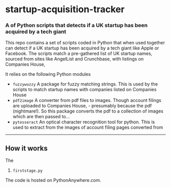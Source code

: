 # startup-acquisition-tracker
### A of Python scripts that detects if a UK startup has been acquired by a tech giant

This repo contains a set of scripts coded in Python that when used together can detect if a UK startup has been acquired by a tech giant like Apple or Facebook. The scripts match a pre-gathered list of UK startup names, sourced from sites like AngelList and Crunchbase, with listings on Companies House, 

It relies on the following Python modules
- ```fuzzywuzzy``` A package for fuzzy matching strings. This is used by the scripts to match startup names with companies listed on Companies House
- ```pdf2image``` A converter from pdf files to images. Though account filings are uploaded to Companies House, - presumably because the pdf (nightmare!). So this package converts the pdf to a collection of images which are then passed to...
- ```pytesseract``` An optical character recognition tool for python. This is used to extract from the images of account filing pages converted from 

------------------
## How it works

The

1. ```firststage.py```

The code is hosted on PythonAnywhere.com.

